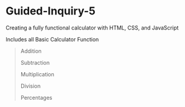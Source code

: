 # Guided-Inquiry-5

Creating a fully functional calculator with HTML, CSS, and JavaScript 

Includes all Basic Calculator Function
>Addition
>
>Subtraction
>
>Multiplication
>
>Division
>
>Percentages 
